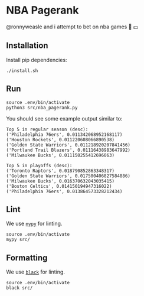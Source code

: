 # NBA Pagerank
@ronnyweasle and i attempt to bet on nba games :basketball: :dollar:

## Installation

Install pip dependencies:
```
./install.sh
```

## Run

```
source .env/bin/activate
python3 src/nba_pagerank.py
```

You should see some example output similar to:
```
Top 5 in regular season (desc):
('Philadelphia 76ers', 0.011342068952168117)
('Houston Rockets', 0.011220608066890538)
('Golden State Warriors', 0.011218920207841456)
('Portland Trail Blazers', 0.01116438983647992)
('Milwaukee Bucks', 0.011150255412696063)

Top 5 in playoffs (desc):
('Toronto Raptors', 0.018790852863348317)
('Golden State Warriors', 0.017500406827584886)
('Milwaukee Bucks', 0.016370632043035415)
('Boston Celtics', 0.014150194947316022)
('Philadelphia 76ers', 0.013864573328212434)
```

## Lint

We use [`mypy`](https://github.com/python/mypy) for linting.
```
source .env/bin/activate
mypy src/
```

## Formatting 

We use [`black`](https://github.com/psf/black) for linting.
```
source .env/bin/activate
black src/
```
